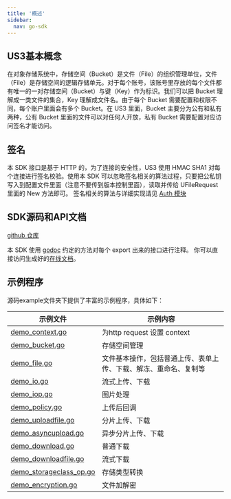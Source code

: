 ```yaml
---  
title: '概述'
sidebar:
  nav: go-sdk
---
```

## US3基本概念

在对象存储系统中，存储空间（Bucket）是文件（File）的组织管理单位，文件（File）是存储空间的逻辑存储单元。对于每个账号，该账号里存放的每个文件都有唯一的一对存储空间（Bucket）与键（Key）作为标识。我们可以把 Bucket 理解成一类文件的集合，Key 理解成文件名。由于每个 Bucket 需要配置和权限不同，每个账户里面会有多个 Bucket。在 US3 里面，Bucket 主要分为公有和私有两种，公有 Bucket 里面的文件可以对任何人开放，私有 Bucket 需要配置对应访问签名才能访问。

## 签名

本 SDK 接口是基于 HTTP 的，为了连接的安全性，US3 使用 HMAC SHA1 对每个连接进行签名校验。使用本 SDK 可以忽略签名相关的算法过程，只要把公私钥写入到配置文件里面（注意不要传到版本控制里面），读取并传给 UFileRequest 里面的 New 方法即可。
签名相关的算法与详细实现请见 [Auth 模块](https://github.com/ufilesdk-dev/ufile-gosdk/blob/master/auth.go)

## SDK源码和API文档

[github 仓库](https://github.com/ufilesdk-dev/ufile-gosdk)

本 SDK 使用 [godoc](https://blog.golang.org/godoc-documenting-go-code) 约定的方法对每个 export 出来的接口进行注释。 你可以直接访问生成好的[在线文档](https://godoc.org/github.com/ufilesdk-dev/ufile-gosdk)。

## 示例程序

源码example文件夹下提供了丰富的示例程序，具体如下：

| 示例文件 | 示例内容 |
| ------------------------------------------------------------ | ------------------------------------------------------------ |
| [demo_context.go](https://github.com/ufilesdk-dev/ufile-gosdk/blob/master/example/demo_context.go) | 为http request 设置 context |
| [demo_bucket.go](https://github.com/ufilesdk-dev/ufile-gosdk/blob/master/example/demo_bucket.go) | 存储空间管理 |
| [demo_file.go](https://github.com/ufilesdk-dev/ufile-gosdk/blob/master/example/demo_file.go) | 文件基本操作，包括普通上传、表单上传、下载、解冻、重命名、复制等 |
| [demo_io.go](https://github.com/ufilesdk-dev/ufile-gosdk/blob/master/example/demo_io.go) | 流式上传、下载 |
| [demo_iop.go](https://github.com/ufilesdk-dev/ufile-gosdk/blob/master/example/demo_iop.go) | 图片处理 |
| [demo_policy.go](https://github.com/ufilesdk-dev/ufile-gosdk/blob/master/example/demo_policy.go) | 上传后回调 |
| [demo_uploadfile.go](https://github.com/ufilesdk-dev/ufile-gosdk/blob/master/example/demo_uploadfile.go) | 分片上传、下载 |
| [demo_asyncupload.go](https://github.com/ufilesdk-dev/ufile-gosdk/blob/master/example/demo_asyncupload.go) | 异步分片上传、下载 |
| [demo_download.go](https://github.com/ufilesdk-dev/ufile-gosdk/blob/master/example/demo_download.go) | 普通下载 |
| [demo_downloadfile.go](https://github.com/ufilesdk-dev/ufile-gosdk/blob/master/example/demo_downloadfile.go) | 流式下载 |
| [demo_storageclass_op.go](https://github.com/ufilesdk-dev/ufile-gosdk/blob/master/example/demo_storegeclass_op.go) | 存储类型转换 |
| [demo_encryption.go](https://github.com/ufilesdk-dev/ufile-gosdk/blob/master/example/demo_encryption.go) | 文件加解密 |




